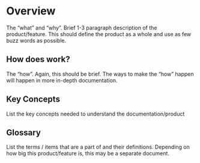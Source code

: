 # <Product Name> Overview

The “what” and “why”. Brief 1-3 paragraph description of the product/feature. This should define the product as a whole and use as few buzz words as possible. 

## How does <product> work?

The “how”. Again, this should be brief. The ways to make the “how” happen will happen in more in-depth documentation.

## Key Concepts

List the key concepts needed to understand the documentation/product

## Glossary

List the terms / items that are a part of <product> and their definitions. Depending on how big this product/feature is, this may be a separate document.
